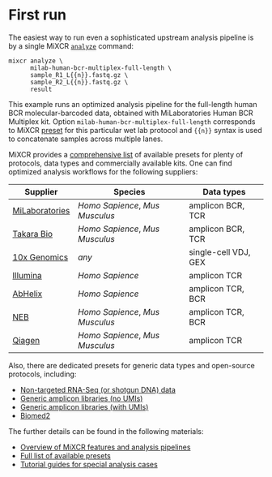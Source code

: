 # First run

The easiest way to run even a sophisticated upstream analysis pipeline is by a single MiXCR [`analyze`](../reference/mixcr-analyze.md) command:
```shell
mixcr analyze \
      milab-human-bcr-multiplex-full-length \
      sample_R1_L{{n}}.fastq.gz \
      sample_R2_L{{n}}.fastq.gz \
      result
```
This example runs an optimized analysis pipeline for the full-length human BCR molecular-barcoded data, obtained with MiLaboratories Human BCR Multiplex kit. Option `milab-human-bcr-multiplex-full-length` corresponds to MiXCR [preset](../reference/overview-presets.md) for this particular wet lab protocol and `{{n}}` syntax is used to concatenate samples across multiple lanes. 

MiXCR provides a [comprehensive list](../reference/overview-built-in-presets.md) of available presets for plenty of protocols, data types and commercially available kits. One can find optimized analysis workflows for the following suppliers:

| Supplier                                                                   | Species                         | Data types |
|----------------------------------------------------------------------------|---------------------------------|--|
| [MiLaboratories](../reference/overview-built-in-presets.md#milaboratories) | _Homo Sapience_, _Mus Musculus_ | amplicon BCR, TCR |
| [Takara Bio](../reference/overview-built-in-presets.md#takara-bio) | _Homo Sapience_, _Mus Musculus_ | amplicon BCR, TCR |
| [10x Genomics](../reference/overview-built-in-presets.md#10xgenomics) | _any_ | single-cell VDJ, GEX |
| [Illumina](../reference/overview-built-in-presets.md#illumina) | _Homo Sapience_ | amplicon TCR |
| [AbHelix](../reference/overview-built-in-presets.md#abhelix) | _Homo Sapience_ | amplicon TCR, BCR |
| [NEB](../reference/overview-built-in-presets.md#new-england-biolabs) | _Homo Sapience_, _Mus Musculus_ | amplicon TCR, BCR |
| [Qiagen](../reference/overview-built-in-presets.md#qiagen) | _Homo Sapience_, _Mus Musculus_ | amplicon TCR |


Also, there are dedicated presets for generic data types and open-source protocols, including:

 - [Non-targeted RNA-Seq (or shotgun DNA) data](../reference/overview-built-in-presets.md#rna-seq-data)
 - [Generic amplicon libraries (no UMIs)](../reference/overview-built-in-presets.md#generic-data)
 - [Generic amplicon libraries (with UMIs)](../reference/overview-built-in-presets.md#generic-data)
 - [Biomed2](../reference/overview-built-in-presets.md#biomed2)

The further details can be found in the following materials:

 - [Overview of MiXCR features and analysis pipelines](../reference/overview-analysis-overview.md)
 - [Full list of available presets](../reference/overview-built-in-presets.md)
 - [Tutorial guides for special analysis cases](../guides/generic-umi-tcr.md)


